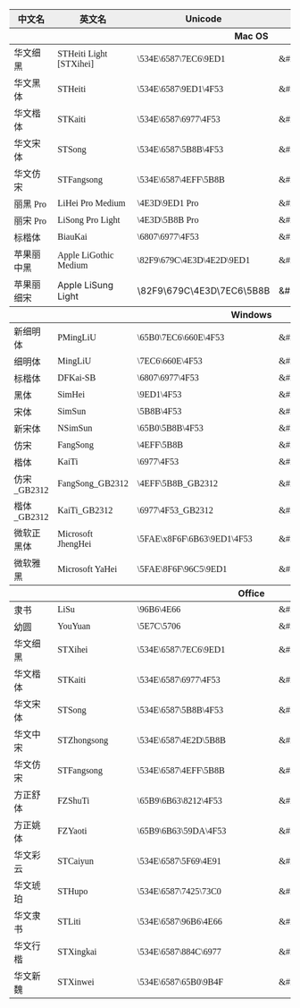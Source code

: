 <table>
    <thead>
        <tr style="background-color:#eee">
            <th>中文名</th>
            <th>英文名</th>
            <th>Unicode</th>
            <th>Unicode 2</th>
        </tr>
        <tr>
            <th colspan="4">Mac OS</th>
        </tr>
    </thead>
    <tbody>
        <tr style="font-family:\534E\6587\7EC6\9ED1;">
            <td>华文细黑</td>
            <td>STHeiti Light [STXihei]</td>
            <td>\534E\6587\7EC6\9ED1</td>
            <td>&amp;#x534E;&amp;#x6587;&amp;#x7EC6;&amp;#x9ED1;</td>
        </tr>
        <tr style="font-family:\534E\6587\9ED1\4F53;">
            <td>华文黑体</td>
            <td>STHeiti</td>
            <td>\534E\6587\9ED1\4F53</td>
            <td>&amp;#x534E;&amp;#x6587;&amp;#x9ED1;&amp;#x4F53;</td>
        </tr>
        <tr style="font-family:\534E\6587\6977\4F53;">
            <td>华文楷体</td>
            <td>STKaiti</td>
            <td>\534E\6587\6977\4F53</td>
            <td>&amp;#x534E;&amp;#x6587;&amp;#x6977;&amp;#x4F53;</td>
        </tr>
        <tr style="font-family:\534E\6587\5B8B\4F53;">
            <td>华文宋体</td>
            <td>STSong</td>
            <td>\534E\6587\5B8B\4F53</td>
            <td>&amp;#x534E;&amp;#x6587;&amp;#x5B8B;&amp;#x4F53;</td>
        </tr>
        <tr style="font-family:\534E\6587\4EFF\5B8B;">
            <td>华文仿宋</td>
            <td>STFangsong</td>
            <td>\534E\6587\4EFF\5B8B</td>
            <td>&amp;#x534E;&amp;#x6587;&amp;#x4EFF;&amp;#x5B8B;</td>
        </tr>
        <tr style="font-family:\4E3D\9ED1 Pro;">
            <td>丽黑 Pro</td>
            <td>LiHei Pro Medium</td>
            <td>\4E3D\9ED1 Pro</td>
            <td>&amp;#x4E3D;&amp;#x9ED1; Pro</td>
        </tr>
        <tr style="font-family:\4E3D\5B8B Pro;">
            <td>丽宋 Pro</td>
            <td>LiSong Pro Light</td>
            <td>\4E3D\5B8B Pro</td>
            <td>&amp;#x4E3D;&amp;#x5B8B; Pro</td>
        </tr>
        <tr style="font-family:\6807\6977\4F53;">
            <td>标楷体</td>
            <td>BiauKai</td>
            <td>\6807\6977\4F53</td>
            <td>&amp;#x6807;&amp;#x6977;&amp;#x4F53;</td>
        </tr>
        <tr style="font-family:\82F9\679C\4E3D\4E2D\9ED1;">
            <td>苹果丽中黑</td>
            <td>Apple LiGothic Medium</td>
            <td>\82F9\679C\4E3D\4E2D\9ED1</td>
            <td>&amp;#x82F9;&amp;#x679C;&amp;#x4E3D;&amp;#x4E2D;&amp;#x9ED1;</td>
        </tr>
        <tr style="font-family:;">
            <td>苹果丽细宋</td>
            <td>Apple LiSung Light</td>
            <td>\82F9\679C\4E3D\7EC6\5B8B</td>
            <td>&amp;#x82F9;&amp;#x679C;&amp;#x4E3D;&amp;#x7EC6;&amp;#x5B8B;</td>
        </tr>
    </tbody>
    <thead>
        <tr>
            <th colspan="4">Windows</th>
        </tr>
    </thead>
    <tbody>
        <tr style="font-family:\65B0\7EC6\660E\4F53;">
            <td>新细明体</td>
            <td>PMingLiU</td>
            <td>\65B0\7EC6\660E\4F53</td>
            <td>&amp;#x65B0;&amp;#x7EC6;&amp;#x660E;&amp;#x4F53;</td>
        </tr>
        <tr style="font-family:\7EC6\660E\4F53;">
            <td>细明体</td>
            <td>MingLiU</td>
            <td>\7EC6\660E\4F53</td>
            <td>&amp;#x7EC6;&amp;#x660E;&amp;#x4F53;</td>
        </tr>
        <tr style="font-family:\6807\6977\4F53;">
            <td>标楷体</td>
            <td>DFKai-SB</td>
            <td>\6807\6977\4F53</td>
            <td>&amp;#x6807;&amp;#x6977;&amp;#x4F53;</td>
        </tr>
        <tr style="font-family:\9ED1\4F53;">
            <td>黑体</td>
            <td>SimHei</td>
            <td>\9ED1\4F53</td>
            <td>&amp;#x9ED1;&amp;#x4F53;</td>
        </tr>
        <tr style="font-family:\5b8b\4f53;">
            <td>宋体</td>
            <td>SimSun</td>
            <td>\5B8B\4F53</td>
            <td>&amp;#x5B8B;&amp;#x4F53;</td>
        </tr>
        <tr style="font-family:\65B0\5B8B\4F53;">
            <td>新宋体</td>
            <td>NSimSun</td>
            <td>\65B0\5B8B\4F53</td>
            <td>&amp;#x65B0;&amp;#x5B8B;&amp;#x4F53;</td>
        </tr>
        <tr style="font-family:\4EFF\5B8B;">
            <td>仿宋</td>
            <td>FangSong</td>
            <td>\4EFF\5B8B</td>
            <td>&amp;#x4EFF;&amp;#x5B8B;</td>
        </tr>
        <tr style="font-family:\6977\4F53;">
            <td>楷体</td>
            <td>KaiTi</td>
            <td>\6977\4F53</td>
            <td>&amp;#x6977;&amp;#x4F53;</td>
        </tr>
        <tr style="font-family:\4EFF\5B8B_GB2312;">
            <td>仿宋_GB2312</td>
            <td>FangSong_GB2312</td>
            <td>\4EFF\5B8B_GB2312</td>
            <td>&amp;#x4EFF;&amp;#x5B8B;_GB2312</td>
        </tr>
        <tr style="font-family:\6977\4F53_GB2312;">
            <td>楷体_GB2312</td>
            <td>KaiTi_GB2312</td>
            <td>\6977\4F53_GB2312</td>
            <td>&amp;#x6977;&amp;#x4F53;_GB2312</td>
        </tr>
        <tr style="font-family:\5FAE\x8F6F\6B63\9ED1\4F53;">
            <td>微软正黑体</td>
            <td>Microsoft JhengHei</td>
            <td>\5FAE\x8F6F\6B63\9ED1\4F53</td>
            <td>&amp;#x5FAE;&amp;#x8F6F;&amp;#x6B63;&amp;#x9ED1;&amp;#x4F53;</td>
        </tr>
        <tr style="font-family:\5FAE\8F6F\96C5\9ED1;">
            <td>微软雅黑</td>
            <td>Microsoft YaHei</td>
            <td>\5FAE\8F6F\96C5\9ED1</td>
            <td>&amp;#x5FAE;&amp;#x8F6F;&amp;#x96C5;&amp;#x9ED1;</td>
        </tr>
    </tbody>
    <thead>
        <tr>
            <th colspan="4">Office</th>
        </tr>
    </thead>
    <tbody>
        <tr style="font-family:\96B6\4E66;">
            <td>隶书</td>
            <td>LiSu</td>
            <td>\96B6\4E66</td>
            <td>&amp;#x96B6;&amp;#x4E66;</td>
        </tr>
        <tr style="font-family:\5E7C\5706;">
            <td>幼圆</td>
            <td>YouYuan</td>
            <td>\5E7C\5706</td>
            <td>&amp;#x5E7C;&amp;#x5706;</td>
        </tr>
        <tr style="font-family:\534E\6587\7EC6\9ED1;">
            <td>华文细黑</td>
            <td>STXihei</td>
            <td>\534E\6587\7EC6\9ED1</td>
            <td>&amp;#x534E;&amp;#x6587;&amp;#x7EC6;&amp;#x9ED1;</td>
        </tr>
        <tr style="font-family:\534E\6587\6977\4F53;">
            <td>华文楷体</td>
            <td>STKaiti</td>
            <td>\534E\6587\6977\4F53</td>
            <td>&amp;#x534E;&amp;#x6587;&amp;#x6977;&amp;#x4F53;</td>
        </tr>
        <tr style="font-family:\534E\6587\5B8B\4F53;">
            <td>华文宋体</td>
            <td>STSong</td>
            <td>\534E\6587\5B8B\4F53</td>
            <td>&amp;#x534E;&amp;#x6587;&amp;#x5B8B;&amp;#x4F53;</td>
        </tr>
        <tr style="font-family:\534E\6587\4E2D\5B8B;">
            <td>华文中宋</td>
            <td>STZhongsong</td>
            <td>\534E\6587\4E2D\5B8B</td>
            <td>&amp;#x534E;&amp;#x6587;&amp;#x4E2D;&amp;#x5B8B;</td>
        </tr>
        <tr style="font-family:\534E\6587\4EFF\5B8B;">
            <td>华文仿宋</td>
            <td>STFangsong</td>
            <td>\534E\6587\4EFF\5B8B</td>
            <td>&amp;#x534E;&amp;#x6587;&amp;#x4EFF;&amp;#x5B8B;</td>
        </tr>
        <tr style="font-family:\65B9\6B63\8212\4F53;">
            <td>方正舒体</td>
            <td>FZShuTi</td>
            <td>\65B9\6B63\8212\4F53</td>
            <td>&amp;#x65B9;&amp;#x6B63;&amp;#x8212;&amp;#x4F53;</td>
        </tr>
        <tr style="font-family:\65B9\6B63\59DA\4F53;">
            <td>方正姚体</td>
            <td>FZYaoti</td>
            <td>\65B9\6B63\59DA\4F53</td>
            <td>&amp;#x65B9;&amp;#x6B63;&amp;#x59DA;&amp;#x4F53;</td>
        </tr>
        <tr style="font-family:\534E\6587\5F69\4E91;">
            <td>华文彩云</td>
            <td>STCaiyun</td>
            <td>\534E\6587\5F69\4E91</td>
            <td>&amp;#x534E;&amp;#x6587;&amp;#x5F69;&amp;#x4E91;</td>
        </tr>
        <tr style="font-family:\534E\6587\7425\73C0;">
            <td>华文琥珀</td>
            <td>STHupo</td>
            <td>\534E\6587\7425\73C0</td>
            <td>&amp;#x534E;&amp;#x6587;&amp;#x7425;&amp;#x73C0;</td>
        </tr>
        <tr style="font-family:\534E\6587\96B6\4E66;">
            <td>华文隶书</td>
            <td>STLiti</td>
            <td>\534E\6587\96B6\4E66</td>
            <td>&amp;#x534E;&amp;#x6587;&amp;#x96B6;&amp;#x4E66;</td>
        </tr>
        <tr style="font-family:\534E\6587\884C\6977;">
            <td>华文行楷</td>
            <td>STXingkai</td>
            <td>\534E\6587\884C\6977</td>
            <td>&amp;#x534E;&amp;#x6587;&amp;#x884C;&amp;#x6977;</td>
        </tr>
        <tr style="font-family:\534E\6587\65B0\9B4F;">
            <td>华文新魏</td>
            <td>STXinwei</td>
            <td>\534E\6587\65B0\9B4F</td>
            <td>&amp;#x534E;&amp;#x6587;&amp;#x65B0;&amp;#x9B4F;</td>
        </tr>
    </tbody>
</table>
